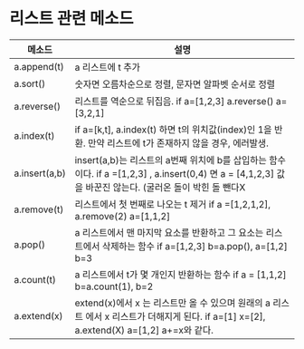 # 리스트 관련 메소드

| 메소드 | 설명 |
|-------| -----|
|a.append(t)| a 리스트에 t 추가|
|a.sort() | 숫자면 오름차순으로 정렬, 문자면 알파벳 순서로 정렬|
|a.reverse() | 리스트를 역순으로 뒤집음. if a=[1,2,3] a.reverse() a=[3,2,1]|
|a.index(t) | if a=[k,t], a.index(t) 하면 t의 위치값(index)인 1을 반환. 만약 리스트에 t가 존재하지 않을 경우, 에러발생.|
|a.insert(a,b) | insert(a,b)는 리스트의 a번째 위치에 b를 삽입하는 함수이다. if a =[1,2,3] , a.insert(0,4) 면 a = [4,1,2,3] 값을 바꾼진 않는다. (굴러온 돌이 박힌 돌 뺀다X|
|a.remove(t) | 리스트에서 첫 번째로 나오는 t 제거 if a =[1,2,1,2], a.remove(2) a=[1,1,2] |
|a.pop() | a 리스트에서 맨 마지막 요소를 반환하고 그 요소는 리스트에서 삭제하는 함수 if a=[1,2,3] b=a.pop(), a=[1,2] b=3 |
|a.count(t) | a 리스트에서 t가 몇 개인지 반환하는 함수 if a = [1,1,2] b=a.count(1), b=2 |
|a.extend(x) | extend(x)에서 x 는 리스트만 올 수 있으며 원래의 a 리스트 에서 x 리스트가 더해지게 된다. if a=[1] x=[2], a.extend(X)  a=[1,2] a+=x와 같다. |



